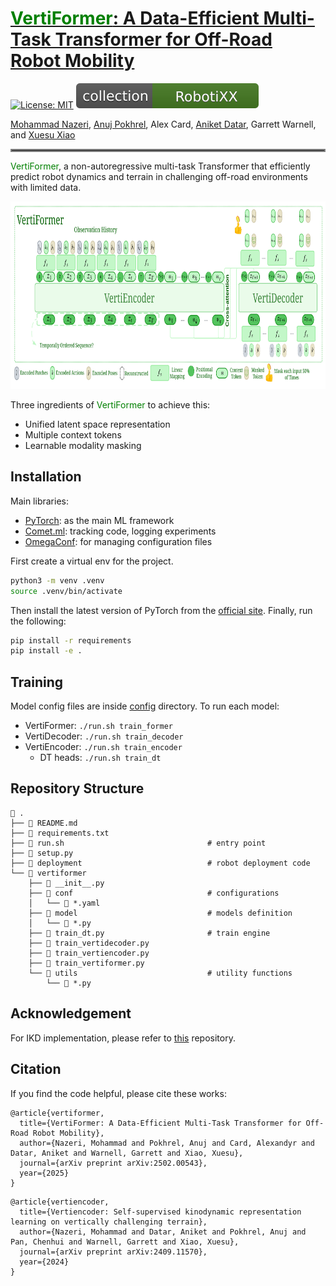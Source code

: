 # [<span style="color:green">VertiFormer</span>: A Data-Efficient Multi-Task Transformer for Off-Road Robot Mobility](https://arxiv.org/abs/2502.00543)
[![License: MIT](https://img.shields.io/badge/License-MIT-yellow.svg)](https://opensource.org/licenses/MIT)
[![Robotixx Open Source](Doc/collection_Robotixx.svg)](https://robotixx.cs.gmu.edu/)

[Mohammad Nazeri](https://mhnazeri.github.io/), [Anuj Pokhrel](https://anujpokhrel.github.io/), Alex Card, [Aniket Datar](https://datar-aniket.github.io), Garrett Warnell, and [Xuesu Xiao](https://cs.gmu.edu/~xiao/)
<hr style="border: 2px solid gray;"></hr>

<span style="color:green">VertiFormer</span>, a non-autoregressive multi-task Transformer that efficiently predict robot dynamics and terrain in challenging off-road environments with limited data.
<p align="center">
  <img src="Doc/VertiFormer.svg"  height="300" width=""/>
</p>

Three ingredients of <span style="color:green">VertiFormer</span> to achieve this:
* Unified latent space representation
* Multiple context tokens
* Learnable modality masking

## Installation
Main libraries:
* [PyTorch](https://www.pytorch.org/): as the main ML framework
* [Comet.ml](https://www.comet.ml): tracking code, logging experiments
* [OmegaConf](https://omegaconf.readthedocs.io/en/latest/): for managing configuration files

First create a virtual env for the project.
```bash
python3 -m venv .venv
source .venv/bin/activate
```

Then install the latest version of PyTorch from the [official site](htpps://www.pytorch.org/). Finally, run the following:
```bash
pip install -r requirements
pip install -e .
```

## Training
Model config files are inside [config](vertiformer/conf/) directory. To run each model:

* VertiFormer: `./run.sh train_former`
* VertiDecoder: `./run.sh train_decoder`
* VertiEncoder: `./run.sh train_encoder`
    * DT heads: `./run.sh train_dt`

## Repository Structure
```commandline
 .
├──  README.md
├── 󰌠 requirements.txt
├──  run.sh                                # entry point
├──  setup.py
├──  deployment                            # robot deployment code
└──  vertiformer
    ├──  __init__.py
    ├──  conf                              # configurations
    │   └──  *.yaml
    ├──  model                             # models definition
    │   └──  *.py
    ├──  train_dt.py                       # train engine
    ├──  train_vertidecoder.py
    ├──  train_vertiencoder.py
    ├──  train_vertiformer.py
    └──  utils                             # utility functions
        └──  *.py
```

## Acknowledgement
For IKD implementation, please refer to [this](https://github.com/acard5meg/VERTIFORMER_ikd) repository.

## Citation
If you find the code helpful, please cite these works:
```
@article{vertiformer,
  title={VertiFormer: A Data-Efficient Multi-Task Transformer for Off-Road Robot Mobility},
  author={Nazeri, Mohammad and Pokhrel, Anuj and Card, Alexandyr and Datar, Aniket and Warnell, Garrett and Xiao, Xuesu},
  journal={arXiv preprint arXiv:2502.00543},
  year={2025}
}
```
```
@article{vertiencoder,
  title={Vertiencoder: Self-supervised kinodynamic representation learning on vertically challenging terrain},
  author={Nazeri, Mohammad and Datar, Aniket and Pokhrel, Anuj and Pan, Chenhui and Warnell, Garrett and Xiao, Xuesu},
  journal={arXiv preprint arXiv:2409.11570},
  year={2024}
}
```